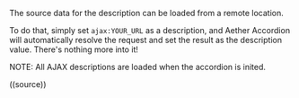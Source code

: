 The source data for the description can be loaded from a remote location.

To do that, simply set `ajax:YOUR_URL` as a description, and Aether Accordion will automatically resolve the request and set the result as the description value. There's nothing more into it!

NOTE: All AJAX descriptions are loaded when the accordion is inited.

((source))
